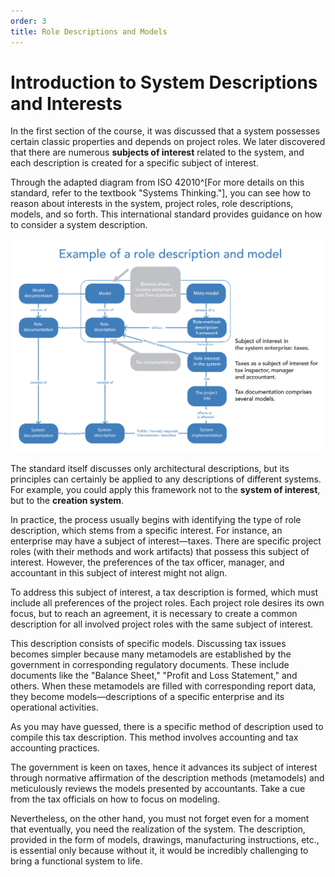 ```yaml
---
order: 3
title: Role Descriptions and Models
---
```


# Introduction to System Descriptions and Interests

In the first section of the course, it was discussed that a system possesses certain classic properties and depends on project roles. We later discovered that there are numerous **subjects of interest** related to the system, and each description is created for a specific subject of interest.

Through the adapted diagram from ISO 42010^[For more details on this standard, refer to the textbook "Systems Thinking."], you can see how to reason about interests in the system, project roles, role descriptions, models, and so forth. This international standard provides guidance on how to consider a system description.

![Role Descriptions and Models](./role-descriptions-and-models-16.png)

The standard itself discusses only architectural descriptions, but its principles can certainly be applied to any descriptions of different systems. For example, you could apply this framework not to the **system of interest**, but to the **creation system**.

In practice, the process usually begins with identifying the type of role description, which stems from a specific interest. For instance, an enterprise may have a subject of interest—taxes. There are specific project roles (with their methods and work artifacts) that possess this subject of interest. However, the preferences of the tax officer, manager, and accountant in this subject of interest might not align.

To address this subject of interest, a tax description is formed, which must include all preferences of the project roles. Each project role desires its own focus, but to reach an agreement, it is necessary to create a common description for all involved project roles with the same subject of interest.

This description consists of specific models. Discussing tax issues becomes simpler because many metamodels are established by the government in corresponding regulatory documents. These include documents like the "Balance Sheet," "Profit and Loss Statement," and others. When these metamodels are filled with corresponding report data, they become models—descriptions of a specific enterprise and its operational activities.

As you may have guessed, there is a specific method of description used to compile this tax description. This method involves accounting and tax accounting practices.

The government is keen on taxes, hence it advances its subject of interest through normative affirmation of the description methods (metamodels) and meticulously reviews the models presented by accountants. Take a cue from the tax officials on how to focus on modeling.

Nevertheless, on the other hand, you must not forget even for a moment that eventually, you need the realization of the system. The description, provided in the form of models, drawings, manufacturing instructions, etc., is essential only because without it, it would be incredibly challenging to bring a functional system to life.